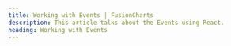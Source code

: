 ```yaml
---
title: Working with Events | FusionCharts
description: This article talks about the Events using React.
heading: Working with Events
---
```



